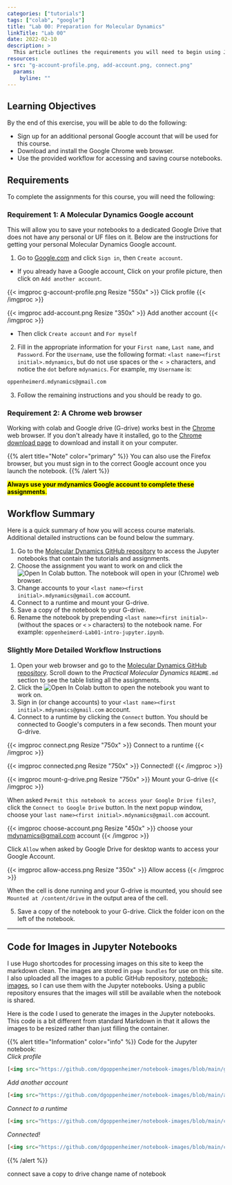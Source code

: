 ```yaml
---
categories: ["tutorials"]
tags: ["colab", "google"]
title: "Lab 00: Preparation for Molecular Dynamics"
linkTitle: "Lab 00"
date: 2022-02-10
description: >
  This article outlines the requirements you will need to begin using Jupyter notebooks and Google Colaboratory (Colab).
resources:
- src: "g-account-profile.png, add-account.png, connect.png"
  params:
    byline: ""
---
```


## Learning Objectives

By the end of this exercise, you will be able to do the following:

- Sign up for an additional personal Google account that will be used for this course.
- Download and install the Google Chrome web browser.
- Use the provided workflow for accessing and saving course notebooks.

## Requirements

To complete the assignments for this course, you will need the following:

### Requirement 1: A Molecular Dynamics Google account

This will allow you to save your notebooks to a dedicated Google Drive that does not have any personal or UF files on it. Below are the instructions for getting your personal Molecular Dynamics Google account.

1. Go to [Google.com](https://www.google.com/) and click `Sign in`, then `Create account`.

- If you already have a Google account, Click on your profile picture, then click on `Add another account`.

{{< imgproc g-account-profile.png Resize "550x" >}}
Click profile
{{< /imgproc >}}

{{< imgproc add-account.png Resize "350x" >}}
Add another account
{{< /imgproc >}}

- Then click `Create account` and `For myself`

2. Fill in the appropriate information for your `First name`, `Last name`, and `Password`. For the `Username`, use the following format: `<last name><first initial>.mdynamics`, but do not use spaces or the `< >` characters, and notice the `dot` before `mdynamics`. For example, my `Username` is:

```bash
oppenheimerd.mdynamics@gmail.com
```

3. Follow the remaining instructions and you should be ready to go.

### Requirement 2: A Chrome web browser

Working with colab and Google drive (G-drive) works best in the [Chrome](https://www.google.com/chrome/) web browser. If you don't already have it installed, go to the [Chrome download page](https://www.google.com/chrome/) to download and install it on your computer.

{{% alert title="Note" color="primary" %}}
You can also use the Firefox browser, but you must sign in to the correct Google account once you launch the notebook.
{{% /alert %}}

<mark>**Always use your mdynamics Google account to complete these assignments**.</mark>

## Workflow Summary

Here is a quick summary of how you will access course materials. Additional detailed instructions can be found below the summary.

1. Go to the [Molecular Dynamics GitHub repository](https://github.com/dgoppenheimer/Molecular-Dynamics) to access the Jupyter notebooks that contain the tutorials and assignments.
2. Choose the assignment you want to work on and click the ![Open In Colab](https://colab.research.google.com/assets/colab-badge.svg) button. The notebook will open in your (Chrome) web browser.
3. Change accounts to your `<last name><first initial>.mdynamics@gmail.com` account.
4. Connect to a runtime and mount your G-drive.
5. Save a copy of the notebook to your G-drive.
6. Rename the notebook by prepending `<last name><first initial>-` (without the spaces or `<` `>` characters) to the notebook name. For example: `oppenheimerd-Lab01-intro-jupyter.ipynb`.

### Slightly More Detailed Workflow Instructions

1. Open your web browser and go to the [Molecular Dynamics GitHub repository](https://github.com/dgoppenheimer/Molecular-Dynamics). Scroll down to the *Practical Molecular Dynamics* `README.md` section to see the table listing all the assignments.
2. Click the ![Open In Colab](https://colab.research.google.com/assets/colab-badge.svg) button to open the notebook you want to work on.
3. Sign in (or change accounts) to your `<last name><first initial>.mdynamics@gmail.com` account.
4. Connect to a runtime by clicking the `Connect` button. You should be connected to Google's computers in a few seconds. Then mount your G-drive.

{{< imgproc connect.png Resize "750x" >}}
Connect to a runtime
{{< /imgproc >}}

{{< imgproc connected.png Resize "750x" >}}
Connected!
{{< /imgproc >}}

{{< imgproc mount-g-drive.png Resize "750x" >}}
Mount your G-drive
{{< /imgproc >}}

When asked `Permit this notebook to access your Google Drive files?`, click the `Connect to Google Drive` button. In the next popup window, choose your `last name><first initial>.mdynamics@gmail.com` account.

{{< imgproc choose-account.png Resize "450x" >}}
choose your mdynamics@gmail.com account
{{< /imgproc >}}

Click `Allow` when asked by Google Drive for desktop wants to access your Google Account.

{{< imgproc allow-access.png Resize "350x" >}}
Allow access
{{< /imgproc >}}

When the cell is done running and your G-drive is mounted, you should see `Mounted at /content/drive` in the output area of the cell.

5. Save a copy of the notebook to your G-drive. Click the folder icon on the left of the notebook.






---

## Code for Images in Jupyter Notebooks

I use Hugo shortcodes for processing images on this site to keep the markdown clean. The images are stored in `page bundles` for use on this site. I also uploaded all the images to a public GitHub repository, [notebook-images](https://github.com/dgoppenheimer/notebook-images), so I can use them with the Jupyter notebooks. Using a public repository ensures that the images will still be available when the notebook is shared.

Here is the code I used to generate the images in the Jupyter notebooks. This code is a bit different from standard Markdown in that it allows the images to be resized rather than just filling the container.

{{% alert title="Information" color="info" %}}
Code for the Jupyter notebook:  
*Click profile*

```html
[<img src="https://github.com/dgoppenheimer/notebook-images/blob/main/g-account-profile.png?raw=true" alt="Profile picture" width="350" />](https://github.com/dgoppenheimer/notebook-images/blob/main/g-account-profile.png?raw=true)
```

*Add another account*

```html
[<img src="https://github.com/dgoppenheimer/notebook-images/blob/main/add-account.png?raw=true" alt="add another account" width="250" />](https://github.com/dgoppenheimer/notebook-images/blob/main/add-account.png?raw=true)
```

*Connect to a runtime*

```html
[<img src="https://github.com/dgoppenheimer/notebook-images/blob/main/connect.png?raw=true" alt="connect to a runtime" width="750" />](https://github.com/dgoppenheimer/notebook-images/blob/main/connect.png?raw=true)
```

*Connected!*

```html
[<img src="https://github.com/dgoppenheimer/notebook-images/blob/main/connected.png?raw=true" alt="connected" width="750" />](https://github.com/dgoppenheimer/notebook-images/blob/main/connected.png?raw=true)
```

{{% /alert %}}



connect
save a copy to drive
change name of notebook



